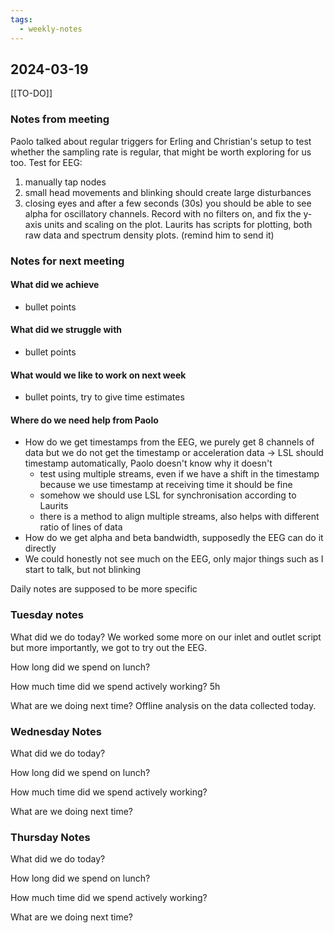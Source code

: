 ```yaml
---
tags:
  - weekly-notes
---
```

## 2024-03-19
[[TO-DO]]
### Notes from meeting
Paolo talked about regular triggers for Erling and Christian's setup to test whether the sampling rate is regular, that might be worth exploring for us too.
Test for EEG:
1. manually tap nodes
2. small head movements and blinking should create large disturbances
3. closing eyes and after a few seconds (30s) you should be able to see alpha for oscillatory channels.
Record with no filters on, and fix the y-axis units and scaling on the plot.
Laurits has scripts for plotting, both raw data and spectrum density plots. (remind him to send it)

### Notes for next meeting
#### What did we achieve
* bullet points
#### What did we struggle with
* bullet points

#### What would we like to work on next week
* bullet points, try to give time estimates

#### Where do we need help from Paolo
* How do we get timestamps from the EEG, we purely get 8 channels of data but we do not get the timestamp or acceleration data -> LSL should timestamp automatically, Paolo doesn't know why it doesn't
	* test using multiple streams, even if we have a shift in the timestamp because we use timestamp at receiving time it should be fine
	* somehow we should use LSL for synchronisation according to Laurits
	* there is a method to align multiple streams, also helps with different ratio of lines of data 
* How do we get alpha and beta bandwidth, supposedly the EEG can do it directly
* We could honestly not see much on the EEG, only major things such as I start to talk, but not blinking


Daily notes are supposed to be more specific
### Tuesday notes
What did we do today?
We worked some more on our inlet and outlet script but more importantly, we got to try out the EEG. 

How long did we spend on lunch?


How much time did we spend actively working?
5h

What are we doing next time?
Offline analysis on the data collected today. 

### Wednesday Notes
What did we do today?


How long did we spend on lunch?


How much time did we spend actively working?


What are we doing next time?

### Thursday Notes
What did we do today?


How long did we spend on lunch?


How much time did we spend actively working?


What are we doing next time?
